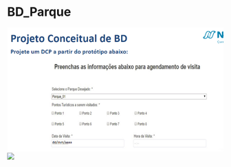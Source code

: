 # BD_Parque
<img src="https://github.com/DCLaass/BD_Parque/blob/main/cabecalho.png "/>
<img src="https://github.com/DCLaass/BD_Parque/blob/main/parque.jpeg "/>
